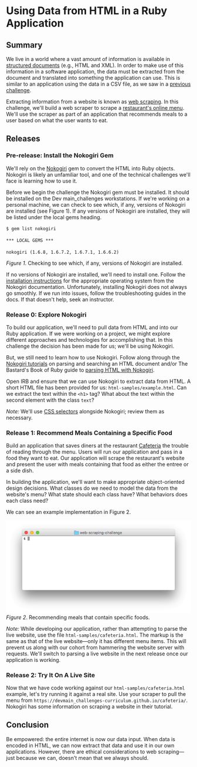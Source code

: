 # Using Data from HTML in a Ruby Application

## Summary
We live in a world where a vast amount of information is available in [structured documents][] (e.g., HTML and XML).  In order to make use of this information in a software application, the data must be extracted from the document and translated into something the application can use.  This is similar to an application using the data in a CSV file, as we saw in a [previous challenge][parsing-data-1-csv-in-csv-out-challenge].

Extracting information from a website is known as [web scraping][].  In this challenge, we'll build a web scraper to scrape a [restaurant's online menu][cafeteria].  We'll use the scraper as part of an application that recommends meals to a user based on what the user wants to eat.


## Releases
### Pre-release:  Install the Nokogiri Gem
We'll rely on the [Nokogiri][] gem to convert the HTML into Ruby objects.  Nokogiri is likely an unfamiliar tool, and one of the technical challenges we'll face is learning how to use it.


Before we begin the challenge the Nokogiri gem must be installed.  It should be installed on the Dev main_challenges workstations.  If we're working on a personal machine, we can check to see which, if any, versions of Nokogiri are installed (see Figure 1).  If any versions of Nokogiri are installed, they will be listed under the local gems heading.

```
$ gem list nokogiri

*** LOCAL GEMS ***

nokogiri (1.6.8, 1.6.7.2, 1.6.7.1, 1.6.6.2)
```
*Figure 1*.  Checking to see which, if any, versions of Nokogiri are installed.


If no versions of Nokogiri are installed, we'll need to install one.  Follow the [installation instructions][Nokogiri installation] for the appropriate operating system from the Nokogiri documentation.  Unfortunately, installing Nokogiri does not always go smoothly.  If we run into issues, follow the troubleshooting guides in the docs.  If that doesn't help, seek an instructor.


### Release 0:  Explore Nokogiri
To build our application, we'll need to pull data from HTML and into our Ruby application.  If we were working on a project, we might explore different approaches and technologies for accomplishing that.  In this challenge the decision has been made for us; we'll be using Nokogiri.

But, we still need to learn how to use Nokogiri.  Follow along through the [Nokogiri tutorials][] on parsing and searching an HTML document and/or The Bastard's Book of Ruby guide to [parsing HTML with Nokogiri][BBR Guide].

Open IRB and ensure that we can use Nokogiri to extract data from HTML.  A short HTML file has been provided for us:  `html-samples/example.html`.  Can we extract the text within the `<h1>` tag?  What about the text within the second element with the class `text`?

*Note:*  We'll use [CSS selectors][] alongside Nokogiri; review them as necessary.


### Release 1:  Recommend Meals Containing a Specific Food
Build an application that saves diners at the restaurant [Cafeteria][] the trouble of reading through the menu.  Users will run our application and pass in a food they want to eat.  Our application will scrape the restaurant's website and present the user with meals containing that food as either the entree or a side dish.  

In building the application, we'll want to make appropriate object-oriented design decisions.  What classes do we need to model the data from the website's menu?  What state should each class have?  What behaviors does each class need?  

We can see an example implementation in Figure 2.

![example implementation animation](readme-assets/web-scraping-animation.gif)  
*Figure 2*.  Recommending meals that contain specific foods.

*Note:* While developing our application, rather than attempting to parse the live website, use the file `html-samples/cafeteria.html`.  The markup is the same as that of the live website—only it has different menu items.  This will prevent us along with our cohort from hammering the website server with requests.  We'll switch to parsing a live website in the next release once our application is working.

### Release 2: Try It On A Live Site

Now that we have code working against our `html-samples/cafeteria.html` example, let's try running it against a real site. Use your scraper to pull the menu from `https://devmain_challenges-curriculum.github.io/cafeteria/`. Nokogiri has some information on scraping a website in their tutorial.

## Conclusion
Be empowered:  the entire internet is now our data input.  When data is encoded in HTML, we can now extract that data and use it in our own applications.  However, there are ethical considerations to web scraping—just because we can, doesn't mean that we always should.




[BBR Guide]: http://ruby.bastardsbook.com/chapters/html-parsing/
[cafeteria]: https://devmain_challenges-curriculum.github.io/cafeteria/
[CSS selectors]: https://developer.mozilla.org/en-US/docs/Web/Guide/CSS/Getting_started/Selectors
[Nokogiri]: http://www.nokogiri.org/
[Nokogiri installation]: http://www.nokogiri.org/tutorials/installing_nokogiri.html
[nokogiri tutorials]: http://www.nokogiri.org/tutorials/
[parsing-data-1-csv-in-csv-out-challenge]: ../../../parsing-data-1-csv-in-csv-out-challenge
[structured documents]: https://en.wikipedia.org/wiki/Structured_document
[web scraping]: https://en.wikipedia.org/wiki/Web_scraping
